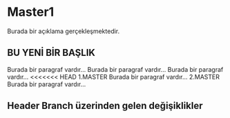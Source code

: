 # Master1
Burada bir açıklama gerçekleşmektedir.

## BU YENİ BİR BAŞLIK
Burada bir paragraf vardır...
Burada bir paragraf vardır...
Burada bir paragraf vardır...
<<<<<<< HEAD
1.MASTER Burada bir paragraf vardır...
2.MASTER Burada bir paragraf vardır...


## Header Branch üzerinden gelen değişiklikler